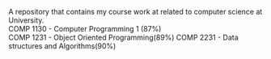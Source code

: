 A repository that contains my course work at related to computer science at University.<br>
COMP 1130 - Computer Programming 1 (87%)<br> 
COMP 1231 - Object Oriented Programming(89%)
COMP 2231 - Data structures and Algorithms(90%)



